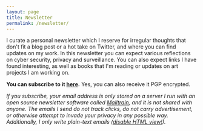 ```yaml
---
layout: page
title: Newsletter
permalink: /newsletter/
---
```


I curate a personal newsletter which I reserve for irregular thoughts that don't fit a blog post or a hot take on Twitter, and where you can find updates on my work. In this newsletter you can expect various reflections on cyber security, privacy and surveillance. You can also expect links I have found interesting, as well as books that I'm reading or updates on art projects I am working on.

<b>You can subscribe to it [here](https://newsletter.nex.sx/subscription/B1UbVz2JQ).</b> Yes, you can also receive it PGP encrypted.

<i>If you subscribe, your email address is only stored on a server I run with an open source newsletter software called [Mailtrain](https://github.com/Mailtrain-org/mailtrain), and it is not shared with anyone. The emails I send do not track clicks, do not carry advertisement, or otherwise attempt to invade your privacy in any possible way. Additionally, I only write plain-text emails ([disable HTML view!](https://twitter.com/botherder/status/995966058371670016)).</i>
